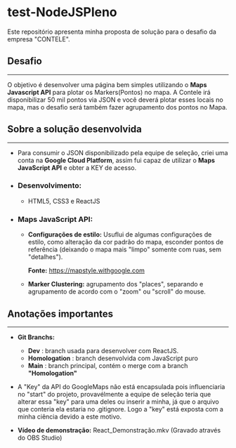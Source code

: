 # test-NodeJSPleno

Este repositório apresenta minha proposta de solução para o desafio da empresa "CONTELE".

## Desafio
---

O objetivo é desenvolver uma página bem simples utilizando o **Maps Javascript API** para plotar os Markers(Pontos) no mapa. A Contele irá disponibilizar 50 mil pontos via JSON e você deverá plotar esses locais no mapa, mas o desafio será também fazer agrupamento dos pontos no Mapa.

## Sobre a solução desenvolvida
---
 - Para consumir o JSON disponibilizado pela equipe de seleção, criei uma conta na **Google Cloud Platform**, assim fui capaz de utilizar o **Maps JavaScript API** e obter a KEY de acesso.
 - ### **Desenvolvimento:**
    - HTML5, CSS3 e ReactJS
 - ### **Maps JavaScript API:**
    - **Configurações de estilo:** Usuflui de algumas configurações de estilo, como alteração da cor padrão do mapa, esconder pontos de referência (deixando o mapa mais "limpo" somente com ruas, sem "detalhes").
    
      **Fonte:** https://mapstyle.withgoogle.com
    -  **Marker Clustering:** agrupamento dos "places", separando e agrupamento de acordo com o "zoom" ou "scroll" do mouse.

## Anotações importantes
---
- **Git Branchs:**
   - **Dev** : branch usada para desenvolver com ReactJS.
   - **Homologation** : branch desenvolvida com JavaScript puro
   - **Main** : branch principal, contém o merge com a branch **"Homologation"**
- A "Key" da API do GoogleMaps não está encapsulada pois influenciaria no "start" do projeto, provavélmente a equipe de seleção teria que alterar essa "key" para uma deles ou inserir a minha, já que o arquivo que conteria ela estaria no .gitignore. Logo a "key" está exposta com a minha ciência devido a este motivo.

- **Vídeo de demonstração:** React_Demonstração.mkv (Gravado através do OBS Studio)